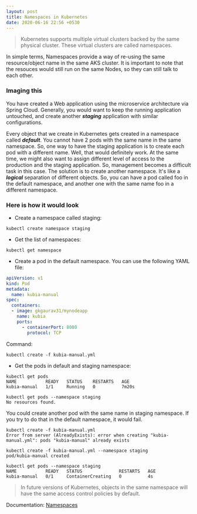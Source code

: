 ```yaml
---
layout: post
title: Namespaces in Kubernetes
date: 2020-06-16 22:56 +0530
---
```


> Kubernetes supports multiple virtual clusters backed by the same physical cluster. These virtual clusters are called namespaces.

In simple terms, Namespaces provide a way of re-using the same resource/object name in the same AKS cluster. It is important to note that the resouces would still run on the same Nodes, so they can still talk to each other.

### Imaging this

You have created a Web application using the microservice architecture via Spring Cloud. Generally, you would want to keep the running application untouched, and create another ***staging*** application with similar configurations.  

Every object that we create in Kubernetes gets created in a namespace called ***default***. You cannot have 2 pods with the same name in the same namespace. So, one way to have the staging application is to create each pod with a different name. Well, that would definitely work. At the same time, we might also want to assign different level of access to the production and the staging application. So, management becomes a difficult task in this case. The solution is to create another namespace. It's like a ***logical*** separation of different objects. So, you can have a pod called foo in the default namespace, and another one with the same name foo in a different namespace.

### Here is how it would look

- Create a namespace called staging:  

```kubectl
kubectl create namespace staging
```

- Get the list of namespaces:

```kubectl
kubectl get namespace
```

- Create a pod in the default namespace. You can use the following YAML file:

```yaml
apiVersion: v1
kind: Pod
metadata:
  name: kubia-manual
spec:
  containers:
  - image: gkgaurav31/mynodeapp
    name: kubia
    ports:
      - containerPort: 8080
        protocol: TCP

```

Command:

```kubectl
kubectl create -f kubia-manual.yml
```

- Get the pods in default and staging namespace:

```kubectl
kubectl get pods
NAME           READY   STATUS    RESTARTS   AGE
kubia-manual   1/1     Running   0          7m20s
```

```kubectl
kubectl get pods --namespace staging
No resources found.
```

You could create another pod with the same name in staging namespace. If you try to do that in the default namespace, it would fail.

```kubectl
kubectl create -f kubia-manual.yml
Error from server (AlreadyExists): error when creating "kubia-manual.yml": pods "kubia-manual" already exists
```

```kubectl
kubectl create -f kubia-manual.yml --namespace staging
pod/kubia-manual created

kubectl get pods --namespace staging
NAME           READY   STATUS              RESTARTS   AGE
kubia-manual   0/1     ContainerCreating   0          4s
```

> In future versions of Kubernetes, objects in the same namespace will have the same access control policies by default.

Documentation: [Namespaces](https://kubernetes.io/docs/concepts/overview/working-with-objects/namespaces/)